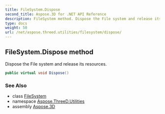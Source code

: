 ```yaml
---
title: FileSystem.Dispose
second_title: Aspose.3D for .NET API Reference
description: FileSystem method. Dispose the File system and release its resources
type: docs
weight: 50
url: /net/aspose.threed.utilities/filesystem/dispose/
---
```

## FileSystem.Dispose method

Dispose the File system and release its resources.

```csharp
public virtual void Dispose()
```

### See Also

* class [FileSystem](../)
* namespace [Aspose.ThreeD.Utilities](../../filesystem/)
* assembly [Aspose.3D](../../../)


